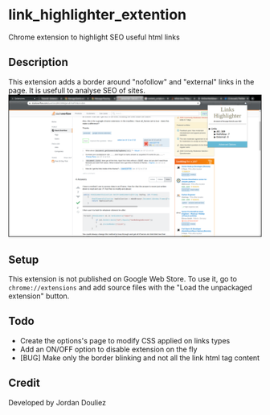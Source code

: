 # link_highlighter_extention
Chrome extension to highlight SEO useful html links

## Description
This extension adds a border around "nofollow" and "external" links in the page.
It is usefull to analyse SEO of sites.
![](images/sample.png)

## Setup
This extension is not published on Google Web Store.
To use it, go to ```chrome://extensions``` and add source files with the "Load the unpackaged extension" button.

## Todo
* Create the options's page to modify CSS applied on links types
* Add an ON/OFF option to disable extension on the fly
* [BUG] Make only the border blinking and not all the link html tag content

## Credit
Developed by Jordan Douliez
